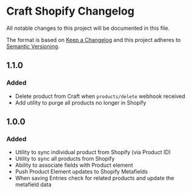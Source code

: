 # Craft Shopify Changelog

All notable changes to this project will be documented in this file.

The format is based on [Keep a Changelog](http://keepachangelog.com/) and this project adheres to [Semantic Versioning](http://semver.org/).

## 1.1.0 

### Added
- Delete product from Craft when `products/delete` webhook received
- Add utility to purge all products no longer in Shopify

## 1.0.0

### Added
- Utility to sync individual product from Shopify (via Product ID)
- Utility to sync all products from Shopify
- Ability to associate fields with Product element
- Push Product Element updates to Shopify Metafields
- When saving Entries check for related products and update the metafield data
